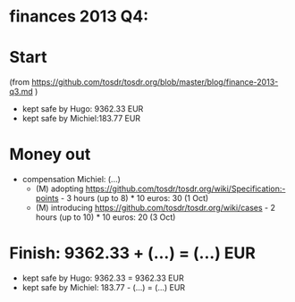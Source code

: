 # finances 2013 Q4:

# Start
(from https://github.com/tosdr/tosdr.org/blob/master/blog/finance-2013-q3.md )

* kept safe by Hugo: 9362.33 EUR
* kept safe by Michiel:183.77 EUR

# Money out

* compensation Michiel: (...)
    * (M) adopting https://github.com/tosdr/tosdr.org/wiki/Specification:-points - 3 hours (up to 8) * 10 euros: 30 (1 Oct)
    * (M) introducing https://github.com/tosdr/tosdr.org/wiki/cases - 2 hours (up to 10) * 10 euros: 20 (3 Oct)

# Finish: 9362.33 + (...)  = (...) EUR

* kept safe by Hugo: 9362.33 = 9362.33 EUR
* kept safe by Michiel: 183.77 - (...) = (...) EUR
